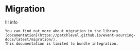 # Migration

!!! info

    You can find out more about migration in the library 
    [documentation](https://patchlevel.github.io/event-sourcing-docs/latest/migration/). 
    This documentation is limited to bundle integration.


